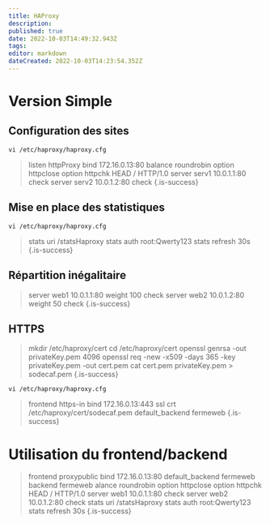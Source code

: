 ```yaml
---
title: HAProxy
description: 
published: true
date: 2022-10-03T14:49:32.943Z
tags: 
editor: markdown
dateCreated: 2022-10-03T14:23:54.352Z
---
```


# Version Simple
## Configuration des sites
`vi /etc/haproxy/haproxy.cfg`

> listen httpProxy
> bind 172.16.0.13:80
> balance roundrobin
> option httpclose
> option httpchk HEAD / HTTP/1.0
> server serv1 10.0.1.1:80 check
> server serv2 10.0.1.2:80 check
{.is-success}

## Mise en place des statistiques
`vi /etc/haproxy/haproxy.cfg`
> stats uri /statsHaproxy
> stats auth root:Qwerty123
> stats refresh 30s
{.is-success}

## Répartition inégalitaire

> server web1 10.0.1.1:80 weight 100 check
> server web2 10.0.1.2:80 weight 50 check
{.is-success}

## HTTPS
> mkdir /etc/haproxy/cert
> cd /etc/haproxy/cert
> openssl genrsa -out privateKey.pem 4096
> openssl req -new -x509 -days 365 -key privateKey.pem -out cert.pem
> cat cert.pem privateKey.pem > sodecaf.pem
{.is-success}

`vi /etc/haproxy/haproxy.cfg`
> frontend https-in
> bind 172.16.0.13:443 ssl crt /etc/haproxy/cert/sodecaf.pem
> default_backend fermeweb
{.is-success}

# Utilisation du frontend/backend
> frontend proxypublic
> bind 172.16.0.13:80
> default_backend fermeweb
> backend fermeweb
> alance roundrobin
> option httpclose
> option httpchk HEAD / HTTP/1.0
> server web1 10.0.1.1:80 check
> server web2 10.0.1.2:80 check
> stats uri /statsHaproxy
> stats auth root:Qwerty123
> stats refresh 30s
{.is-success}
